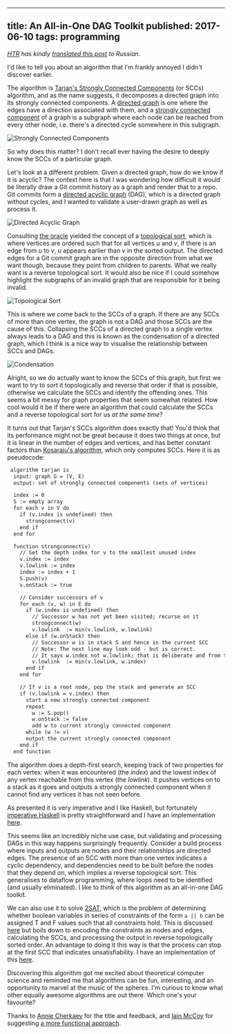 --------------------------------------------------------------------------------
title: An All-in-One DAG Toolkit
published: 2017-06-10
tags: programming
--------------------------------------------------------------------------------

_[HTR](http://howtorecover.me) has kindly [translated this post](http://howtorecover.me/instrumentarii-dag-all-one) to Russian._

I'd like to tell you about an algorithm that I'm frankly annoyed I didn't
discover earlier.

The algorithm is [Tarjan's Strongly Connected
Components](https://en.wikipedia.org/wiki/Tarjan%27s_strongly_connected_components_algorithm)
(or SCCs) algorithm, and as the name suggests, it decomposes a directed graph
into its strongly connected components. A [directed
graph](https://en.wikipedia.org/wiki/Directed_graph) is one where the edges
have a direction associated with them, and a [strongly connected
component](https://en.wikipedia.org/wiki/Strongly_connected_component) of a
graph is a subgraph where each node can be reached from every other node, i.e.
there's a directed cycle somewhere in this subgraph.

<style>
img[src*='#center'] {
    display: block;
    margin: auto;
}
p.caption {
    text-align: center;
    font-size: 80%;
}
</style>

![Strongly Connected Components](https://upload.wikimedia.org/wikipedia/commons/5/5c/Scc.png#center)

So why does this matter? I don't recall ever having the desire to deeply know
the SCCs of a particular graph.

Let's look at a different problem. Given a directed graph, how do we know if it
is acyclic? The context here is that I was wondering how difficult it would be
literally draw a Git commit history as a graph and render that to a repo. Git
commits form a [directed acyclic
graph](https://en.wikipedia.org/wiki/Directed_acyclic_graph) (DAG), which is a
directed graph without cycles, and I wanted to validate a user-drawn graph as
well as process it.

![Directed Acyclic Graph](https://upload.wikimedia.org/wikipedia/commons/f/fe/Tred-G.svg#center)

Consulting [the
oracle](https://stackoverflow.com/questions/583876/how-do-i-check-if-a-directed-graph-is-acyclic)
yielded the concept of a [topological
sort](https://en.wikipedia.org/wiki/Topological_sorting), which is where
vertices are ordered such that for all vertices _u_ and _v_, if there is an
edge from _u_ to _v_, _u_ appears earlier than _v_ in the sorted output.  The
directed edges for a Git commit graph are in the opposite direction from what
we want though, because they point from children to parents. What we really
want is a reverse topological sort. It would also be nice if I could somehow
highlight the subgraphs of an invalid graph that are responsible for it being
invalid.

![Topological Sort](https://upload.wikimedia.org/wikipedia/commons/c/c6/Topological_Ordering.svg#center)

This is where we come back to the SCCs of a graph. If there are any SCCs of
more than one vertex, the graph is not a DAG and those SCCs are the cause of
this.  Collapsing the SCCs of a directed graph to a single vertex always leads
to a DAG and this is known as the condensation of a directed graph, which I
think is a nice way to visualise the relationship between SCCs and DAGs.

![Condensation](https://upload.wikimedia.org/wikipedia/commons/2/20/Graph_Condensation.svg#center)

Alright, so we do actually want to know the SCCs of this graph, but first we
want to try to sort it topologically and reverse that order if that is
possible, otherwise we calculate the SCCs and identify the offending ones. This
seems a bit messy for graph properties that seem somewhat related. How cool
would it be if there were an algorithm that could calculate the SCCs and a
reverse topological sort for us *at the same time*?

It turns out that Tarjan's SCCs algorithm does exactly that! You'd think that
its performance might not be great because it does two things at once, but it
is linear in the number of edges and vertices, and has better constant factors
than [Kosaraju's
algorithm](https://en.wikipedia.org/wiki/Kosaraju's_algorithm), which only
computes SCCs. Here it is as pseudocode:

```noweb
 algorithm tarjan is
  input: graph G = (V, E)
  output: set of strongly connected components (sets of vertices)

  index := 0
  S := empty array
  for each v in V do
    if (v.index is undefined) then
      strongconnect(v)
    end if
  end for

  function strongconnect(v)
    // Set the depth index for v to the smallest unused index
    v.index := index
    v.lowlink := index
    index := index + 1
    S.push(v)
    v.onStack := true

    // Consider successors of v
    for each (v, w) in E do
      if (w.index is undefined) then
        // Successor w has not yet been visited; recurse on it
        strongconnect(w)
        v.lowlink  := min(v.lowlink, w.lowlink)
      else if (w.onStack) then
        // Successor w is in stack S and hence in the current SCC
        // Note: The next line may look odd - but is correct.
        // It says w.index not w.lowlink; that is deliberate and from the original paper
        v.lowlink  := min(v.lowlink, w.index)
      end if
    end for

    // If v is a root node, pop the stack and generate an SCC
    if (v.lowlink = v.index) then
      start a new strongly connected component
      repeat
        w := S.pop()
        w.onStack := false
        add w to current strongly connected component
      while (w != v)
      output the current strongly connected component
    end if
  end function
```

The algorithm does a depth-first search, keeping track of two properties for
each vertex: when it was encountered (the _index_) and the lowest index of any
vertex reachable from this vertex (the _lowlink_). It pushes vertices on to a
stack as it goes and outputs a strongly connected component when it cannot find
any vertices it has not seen before.

As presented it is very imperative and I like Haskell, but fortunately
[imperative
Haskell](/blog/2017/05/29/imperative-haskell/) is pretty
straightforward and I have an implementation
[here](https://github.com/vaibhavsagar/courses/blob/master/algorithms1/week4/SCC.ipynb).

This seems like an incredibly niche use case, but validating and processing
DAGs in this way happens surprisingly frequently. Consider a build process
where inputs and outputs are nodes and their relationships are directed edges.
The presence of an SCC with more than one vertex indicates a cyclic dependency,
and dependencies need to be built before the nodes that they depend on, which
implies a reverse topological sort. This generalises to dataflow programming,
where loops need to be identified (and usually eliminated). I like to think of
this algorithm as an all-in-one DAG toolkit.

We can also use it to solve
[2SAT](https://en.wikipedia.org/wiki/2-satisfiability), which is the problem of
determining whether boolean variables in series of constraints of the form `a
|| b` can be assigned T and F values such that all constraints hold. This is
discussed
[here](https://kartikkukreja.wordpress.com/2013/05/16/solving-2-sat-in-linear-time/)
but boils down to encoding the constraints as nodes and edges, calculating the
SCCs, and processing the output in reverse topologically sorted order. An
advantage to doing it this way is that the process can stop at the first SCC
that indicates unsatisfiability. I have an implementation of this
[here](https://github.com/vaibhavsagar/courses/blob/master/algorithms2/week6/Week6.ipynb).

Discovering this algorithm got me excited about theoretical computer science
and reminded me that algorithms can be fun, interesting, and an opportunity to
marvel at the music of the spheres. I'm curious to know what other equally
awesome algorithms are out there. Which one's your favourite?

Thanks to [Annie Cherkaev](https://anniecherkaev.com/) for the title and
feedback, and [Iain McCoy](https://twitter.com/imccoy) for suggesting [a more
functional
approach](http://citeseerx.ist.psu.edu/viewdoc/summary?doi=10.1.1.45.3876).
